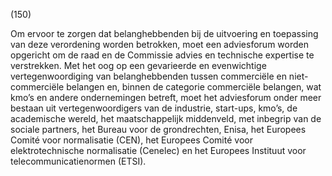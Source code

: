 (150)

Om ervoor te zorgen dat belanghebbenden bij de uitvoering en toepassing van deze verordening worden betrokken, moet een adviesforum worden opgericht om de raad en de Commissie advies en technische expertise te verstrekken. Met het oog op een gevarieerde en evenwichtige vertegenwoordiging van belanghebbenden tussen commerciële en niet-commerciële belangen en, binnen de categorie commerciële belangen, wat kmo’s en andere ondernemingen betreft, moet het adviesforum onder meer bestaan uit vertegenwoordigers van de industrie, start-ups, kmo’s, de academische wereld, het maatschappelijk middenveld, met inbegrip van de sociale partners, het Bureau voor de grondrechten, Enisa, het Europees Comité voor normalisatie (CEN), het Europees Comité voor elektrotechnische normalisatie (Cenelec) en het Europees Instituut voor telecommunicatienormen (ETSI).
